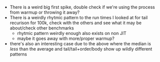 * There is a weird big first spike, double check if we're using the process from warmup or throwing it away?
* There is a weirdly rhytmic pattern to the run times I looked at for tail recurison for 100k, check with the others and see what it may be about/check other benchmarks
  * rhytmic pattern weirdly enough also exists on non JIT
  * maybe it goes away with more/proper warmup?
* there's also an interesting case due to the above where the median is _less_ than the average and tail/tail+order/body show up wildly different patterns